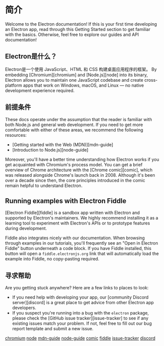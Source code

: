 # 简介

Welcome to the Electron documentation! If this is your first time developing an Electron app, read through this Getting Started section to get familiar with the basics. Otherwise, feel free to explore our guides and API documentation!

## Electron是什么？

Electron是一个使用 JavaScript、HTML 和 CSS 构建桌面应用程序的框架。 By embedding \[Chromium\]\[chromium\] and \[Node.js\]\[node\] into its binary, Electron allows you to maintain one JavaScript codebase and create cross-platform apps that work on Windows, macOS, and Linux — no native development experience required.

## 前提条件

These docs operate under the assumption that the reader is familiar with both Node.js and general web development. If you need to get more comfortable with either of these areas, we recommend the following resources:

* \[Getting started with the Web (MDN)\]\[mdn-guide\]
* \[Introduction to Node.js\]\[node-guide\]

Moreover, you'll have a better time understanding how Electron works if you get acquainted with Chromium's process model. You can get a brief overview of Chrome architecture with the \[Chrome comic\]\[comic\], which was released alongside Chrome's launch back in 2008. Although it's been over a decade since then, the core principles introduced in the comic remain helpful to understand Electron.

## Running examples with Electron Fiddle

\[Electron Fiddle\]\[fiddle\] is a sandbox app written with Electron and supported by Electron's maintainers. We highly recommend installing it as a learning tool to experiment with Electron's APIs or to prototype features during development.

Fiddle also integrates nicely with our documentation. When browsing through examples in our tutorials, you'll frequently see an "Open in Electron Fiddle" button underneath a code block. If you have Fiddle installed, this button will open a `fiddle.electronjs.org` link that will automatically load the example into Fiddle, no copy-pasting required.

## 寻求帮助

Are you getting stuck anywhere? Here are a few links to places to look:

* If you need help with developing your app, our \[community Discord server\]\[discord\] is a great place to get advice from other Electron app developers.
* If you suspect you're running into a bug with the `electron` package, please check the \[GitHub issue tracker\]\[issue-tracker\] to see if any existing issues match your problem. If not, feel free to fill out our bug report template and submit a new issue.

[chromium](https://www.chromium.org/) [node](https://nodejs.org/) [mdn-guide](https://developer.mozilla.org/en-US/docs/Learn/Getting_started_with_the_web) [node-guide](https://nodejs.dev/learn) [comic](https://www.google.com/googlebooks/chrome/) [fiddle](https://electronjs.org/fiddle) [issue-tracker](https://github.com/electron/electron/issues) [discord](https://discord.gg/electron)
